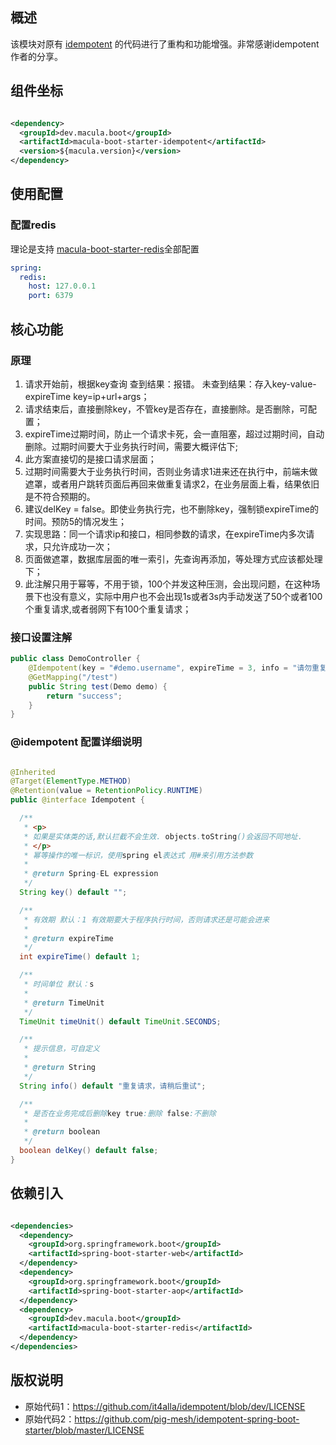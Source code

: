 ## 概述

该模块对原有 [idempotent](https://github.com/it4alla/idempotent) 的代码进行了重构和功能增强。非常感谢idempotent 作者的分享。

## 组件坐标

```xml

<dependency>
  <groupId>dev.macula.boot</groupId>
  <artifactId>macula-boot-starter-idempotent</artifactId>
  <version>${macula.version}</version>
</dependency>
```

## 使用配置

### 配置redis

理论是支持 [macula-boot-starter-redis](../../框架基础/redis)全部配置

```yaml
spring:
  redis:
    host: 127.0.0.1
    port: 6379
```

## 核心功能

### 原理

1. 请求开始前，根据key查询 查到结果：报错。 未查到结果：存入key-value-expireTime key=ip+url+args；
2. 请求结束后，直接删除key，不管key是否存在，直接删除。是否删除，可配置；
3. expireTime过期时间，防止一个请求卡死，会一直阻塞，超过过期时间，自动删除。过期时间要大于业务执行时间，需要大概评估下;
4. 此方案直接切的是接口请求层面；
5. 过期时间需要大于业务执行时间，否则业务请求1进来还在执行中，前端未做遮罩，或者用户跳转页面后再回来做重复请求2，在业务层面上看，结果依旧是不符合预期的。
6. 建议delKey = false。即使业务执行完，也不删除key，强制锁expireTime的时间。预防5的情况发生；
7. 实现思路：同一个请求ip和接口，相同参数的请求，在expireTime内多次请求，只允许成功一次；
8. 页面做遮罩，数据库层面的唯一索引，先查询再添加，等处理方式应该都处理下；
9. 此注解只用于幂等，不用于锁，100个并发这种压测，会出现问题，在这种场景下也没有意义，实际中用户也不会出现1s或者3s内手动发送了50个或者100个重复请求,或者弱网下有100个重复请求；

### 接口设置注解

```java
public class DemoController {
    @Idempotent(key = "#demo.username", expireTime = 3, info = "请勿重复查询")
    @GetMapping("/test")
    public String test(Demo demo) {
        return "success";
    }
}
```

### @idempotent 配置详细说明

```java

@Inherited
@Target(ElementType.METHOD)
@Retention(value = RetentionPolicy.RUNTIME)
public @interface Idempotent {

  /**
   * <p>
   * 如果是实体类的话,默认拦截不会生效. objects.toString()会返回不同地址.
   * </p>
   * 幂等操作的唯一标识，使用spring el表达式 用#来引用方法参数
   *
   * @return Spring-EL expression
   */
  String key() default "";

  /**
   * 有效期 默认：1 有效期要大于程序执行时间，否则请求还是可能会进来
   *
   * @return expireTime
   */
  int expireTime() default 1;

  /**
   * 时间单位 默认：s
   *
   * @return TimeUnit
   */
  TimeUnit timeUnit() default TimeUnit.SECONDS;

  /**
   * 提示信息，可自定义
   *
   * @return String
   */
  String info() default "重复请求，请稍后重试";

  /**
   * 是否在业务完成后删除key true:删除 false:不删除
   *
   * @return boolean
   */
  boolean delKey() default false;
}
```

## 依赖引入

```xml

<dependencies>
  <dependency>
    <groupId>org.springframework.boot</groupId>
    <artifactId>spring-boot-starter-web</artifactId>
  </dependency>
  <dependency>
    <groupId>org.springframework.boot</groupId>
    <artifactId>spring-boot-starter-aop</artifactId>
  </dependency>
  <dependency>
    <groupId>dev.macula.boot</groupId>
    <artifactId>macula-boot-starter-redis</artifactId>
  </dependency>
</dependencies>
```

## 版权说明

- 原始代码1：https://github.com/it4alla/idempotent/blob/dev/LICENSE
- 原始代码2：https://github.com/pig-mesh/idempotent-spring-boot-starter/blob/master/LICENSE

